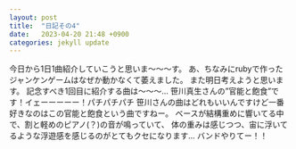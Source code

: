 ```yaml
---
layout: post
title:  "日記その4"
date:   2023-04-20 21:48 +0900
categories: jekyll update
---
```


今日から1日1曲紹介していこうと思いま〜〜〜す。
あ、ちなみにrubyで作ったジャンケンゲームはなぜか動かなくて萎えました。
また明日考えようと思います。
記念すべき1回目に紹介する曲は〜〜〜...
笹川真生さんの”官能と飽食”です！イェーーーーー！パチパチパチ
笹川さんの曲はどれもいいんですけど一番好きなのはこの官能と飽食という曲ですねー。
ベースが結構重めに響いてる中で、割と軽めのピアノ(？)の音が鳴っていて、
体の重みは感じつつ、宙に浮いてるような浮遊感を感じるのがとてもクセになります...
バンドやりてー！！

[jekyll-docs]: https://jekyllrb.com/docs/home
[jekyll-gh]:   https://github.com/jekyll/jekyll
[jekyll-talk]: https://talk.jekyllrb.com/